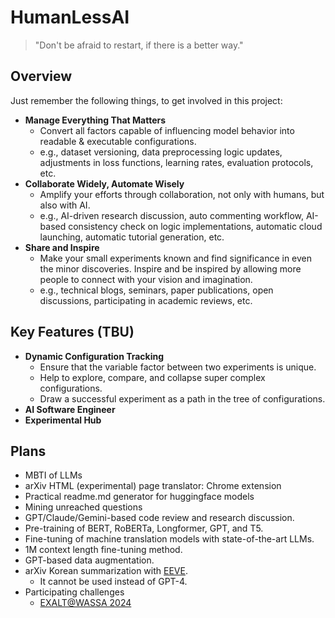 # HumanLessAI

> "Don't be afraid to restart, if there is a better way."

## Overview
Just remember the following things, to get involved in this project: 
- **Manage Everything That Matters**
    - Convert all factors capable of influencing model behavior into readable & executable configurations. <!-- 모델 성능이나 행동에 영향을 줄 수 있는 모든 것들을 읽기 쉽고 실행 가능한 설정으로 만들어서 반드시 기록하라. // 사람의 기억력과 커뮤니케이션 능력을 신뢰하지 말아라. -->
    - e.g., dataset versioning, data preprocessing logic updates, adjustments in loss functions, learning rates, evaluation protocols, etc.
- **Collaborate Widely, Automate Wisely**
    - Amplify your efforts through collaboration, not only with humans, but also with AI. <!-- 혼자 일하기보다 열 사람이 함께 일하라. 그리고 그보다 더 많은 AI가 쉬지 않고 일을 할 수 있도록 만들어라. // 사람의 생산성을 지치지 않는 AI로 복제하라 -->
    - e.g., AI-driven research discussion, auto commenting workflow, AI-based consistency check on logic implementations, automatic cloud launching, automatic tutorial generation, etc.
- **Share and Inspire**
    - Make your small experiments known and find significance in even the minor discoveries. Inspire and be inspired by allowing more people to connect with your vision and imagination. <!-- 당신의 아주 사소한 실험도 공유하고, 당신의 작은 발견에도 의미를 부여하라. 더 많은 사람이 당신의 위대한 상상력에 공감하게 만들어라. // 공감을 얻지 못 하는 연구는 지속되기 어렵다 -->
    - e.g., technical blogs, seminars, paper publications, open discussions, participating in academic reviews, etc. 

## Key Features (TBU)

- **Dynamic Configuration Tracking**
    - Ensure that the variable factor between two experiments is unique. 
    - Help to explore, compare, and collapse super complex configurations. 
    - Draw a successful experiment as a path in the tree of configurations.
- **AI Software Engineer**
- **Experimental Hub**

## Plans
- MBTI of LLMs
- arXiv HTML (experimental) page translator: Chrome extension
- Practical readme.md generator for huggingface models
- Mining unreached questions
- GPT/Claude/Gemini-based code review and research discussion.
- Pre-training of BERT, RoBERTa, Longformer, GPT, and T5.
- Fine-tuning of machine translation models with state-of-the-art LLMs.
- 1M context length fine-tuning method.
- GPT-based data augmentation.
- arXiv Korean summarization with [EEVE](https://huggingface.co/yanolja/EEVE-Korean-Instruct-10.8B-v1.0).
    - It cannot be used instead of GPT-4. 
- Participating challenges
    - [EXALT@WASSA 2024](https://lt3.ugent.be/exalt/)